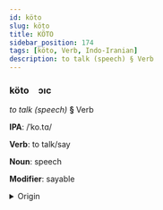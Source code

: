 ```yaml
---
id: köto
slug: köto
title: KÖTO
sidebar_position: 174
tags: [köto, Verb, Indo-Iranian]
description: to talk (speech) § Verb
---
```


### köto&emsp;<span kind="abugida">ɔıc</span>

*to talk (speech)* **§** Verb

**IPA**: /ˈko.tɑ/

**Verb**: to talk/say

**Noun**: speech

**Modifier**: sayable

<details>
    <summary>Origin</summary>
    Bengali কথা kotha /kɔ.tʰa/<br/>
    <em>Indo-Iranian Language Family</em>
</details>